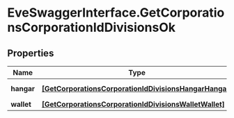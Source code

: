 # EveSwaggerInterface.GetCorporationsCorporationIdDivisionsOk

## Properties
Name | Type | Description | Notes
------------ | ------------- | ------------- | -------------
**hangar** | [**[GetCorporationsCorporationIdDivisionsHangarHangar]**](GetCorporationsCorporationIdDivisionsHangarHangar.md) | hangar array | [optional] 
**wallet** | [**[GetCorporationsCorporationIdDivisionsWalletWallet]**](GetCorporationsCorporationIdDivisionsWalletWallet.md) | wallet array | [optional] 



